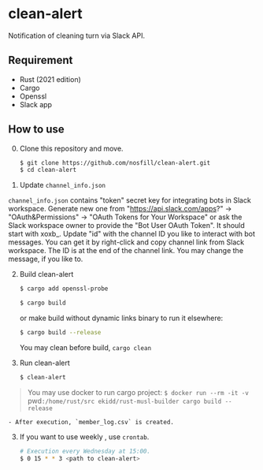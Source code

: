 # clean-alert

Notification of cleaning turn via Slack API.

## Requirement

- Rust (2021 edition)
- Cargo
- Openssl
- Slack app

## How to use

0. Clone this repository and move.

    ```bash
    $ git clone https://github.com/nosfill/clean-alert.git
    $ cd clean-alert
    ```

1. Update `channel_info.json`

`channel_info.json` contains "token" secret key for integrating bots in Slack workspace.
Generate new one from "https://api.slack.com/apps?" -> "OAuth&Permissions" -> "OAuth Tokens for Your Workspace"
or ask the Slack workspace owner to provide the "Bot User OAuth Token". It should start with xoxb_.
Update "id" with the channel ID you like to interact with bot messages.
You can get it by right-click and copy channel link from Slack workspace. The ID is at the end of the channel link.
You may change the message, if you like to.

2. Build clean-alert

    ```bash
    $ cargo add openssl-probe
    ```

    ```bash
    $ cargo build
    ```
    
   or make build without dynamic links binary to run it elsewhere:
   
    ```bash
    $ cargo build --release
    ```

   You may clean before build, `cargo clean`

3. Run clean-alert

    ```bash
    $ clean-alert
    ```
> You may use docker to run cargo project: `$ docker run --rm -it -v `pwd`:/home/rust/src ekidd/rust-musl-builder cargo build --release`

    - After execution, `member_log.csv` is created.

3. If you want to use weekly , use `crontab`.

    ```bash
    # Execution every Wednesday at 15:00.
    $ 0 15 * * 3 <path to clean-alert>
    ```
